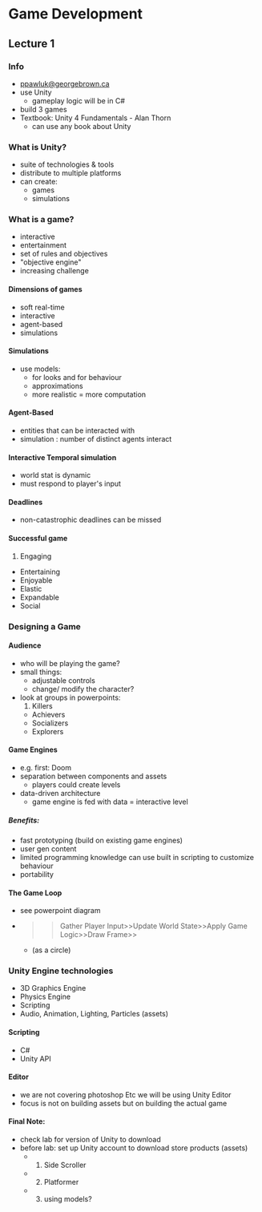 # Game Development
## Lecture 1

### Info
  - ppawluk@georgebrown.ca
  - use Unity
    - gameplay logic will be in C#
  - build 3 games
  - Textbook: Unity 4 Fundamentals - Alan Thorn
    - can use any book about Unity

### What is Unity?
  - suite of technologies & tools
  - distribute to multiple platforms
  - can create:
    - games
    - simulations

### What is a game?
  - interactive
  - entertainment
  - set of rules and objectives
  - "objective engine"
  - increasing challenge

#### Dimensions of games
  - soft real-time
  - interactive
  - agent-based
  - simulations

#### Simulations
  - use models:
    - for looks and for behaviour
    - approximations
    - more realistic = more computation

#### Agent-Based
  - entities that can be interacted with
  - simulation : number of distinct agents interact

#### Interactive Temporal simulation
  - world stat is dynamic
  - must respond to player's input

#### Deadlines
  - non-catastrophic deadlines can be missed

#### Successful game
  1. Engaging
  - Entertaining
  - Enjoyable
  - Elastic
  - Expandable
  - Social

### Designing a Game
#### Audience
  - who will be playing the game?
  - small things:
    - adjustable controls
    - change/ modify the character?
  - look at groups in powerpoints:
    1. Killers
    - Achievers
    - Socializers
    - Explorers

#### Game Engines
  - e.g. first: Doom
  - separation between components and assets
    - players could create levels
  - data-driven architecture
    - game engine is fed with data = interactive level

##### Benefits:
  - fast prototyping (build on existing game engines)
  - user gen content
  - limited programming knowledge can use built in scripting to customize behaviour
  - portability

#### The Game Loop
  - see powerpoint diagram
  - >>Gather Player Input>>Update World State>>Apply Game Logic>>Draw Frame>>
    - (as a circle)

### Unity Engine technologies
  - 3D Graphics Engine
  - Physics Engine
  - Scripting
  - Audio, Animation, Lighting, Particles (assets)

#### Scripting
  - C#
  - Unity API

#### Editor
  - we are not covering photoshop Etc we will be using Unity Editor
  - focus is not on building assets but on building the actual game

#### Final Note:
  - check lab for version of Unity to download
  - before lab: set up Unity account to download store products (assets)
    - 1. Side Scroller
    - 2. Platformer
    - 3. using models?
